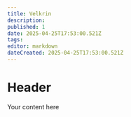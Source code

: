 ```yaml
---
title: Velkrin
description: 
published: 1
date: 2025-04-25T17:53:00.521Z
tags: 
editor: markdown
dateCreated: 2025-04-25T17:53:00.521Z
---
```


# Header
Your content here